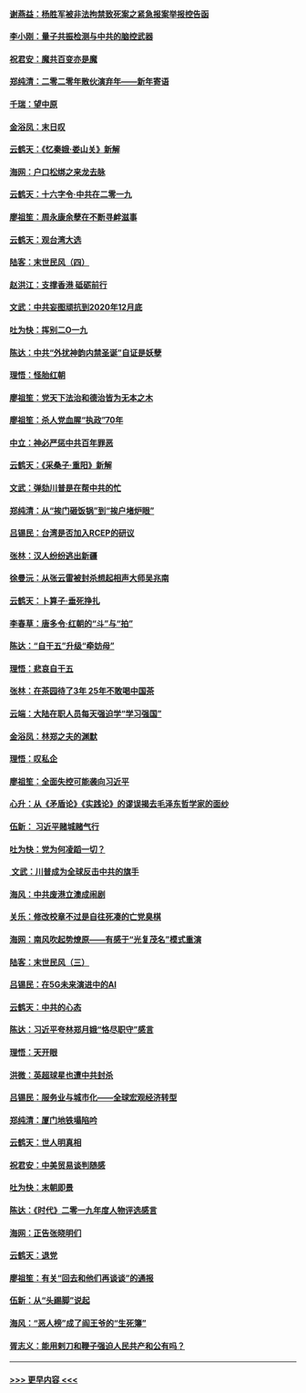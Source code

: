 #### [谢燕益：杨胜军被非法拘禁致死案之紧急报案举报控告函](../pages/nsc993/n11756134.md?t=01020322) 
#### [李小刚：量子共振检测与中共的脑控武器](../pages/nsc993/n11754518.md?t=01020322) 
#### [祝君安：魔共百变亦是魔](../pages/nsc993/n11754469.md?t=01020322) 
#### [郑纯清：二零二零年散伙演弃年——新年寄语](../pages/nsc993/n11754195.md?t=01020322) 
#### [千瑞：望中原](../pages/nsc993/n11754159.md?t=01020322) 
#### [金浴凤：末日叹](../pages/nsc993/n11752359.md?t=01020322) 
#### [云鹤天：《忆秦娥‧娄山关》新解](../pages/nsc993/n11752348.md?t=01020322) 
#### [海网：户口松绑之来龙去脉](../pages/nsc993/n11752328.md?t=01020322) 
#### [云鹤天：十六字令‧中共在二零一九](../pages/nsc993/n11752305.md?t=01020322) 
#### [廖祖笙：周永康余孽在不断寻衅滋事](../pages/nsc993/n11751013.md?t=01020322) 
#### [云鹤天：观台湾大选](../pages/nsc993/n11751007.md?t=01020322) 
#### [陆客：末世民风（四）](../pages/nsc993/n11749203.md?t=01020322) 
#### [赵洪江：支撑香港 砥砺前行](../pages/nsc993/n11748482.md?t=01020322) 
#### [文武：中共妄图顽抗到2020年12月底](../pages/nsc993/n11748446.md?t=01020322) 
#### [吐为快：挥别二O一九](../pages/nsc993/n11748411.md?t=01020322) 
#### [陈达：中共“外扰神韵内禁圣诞”自证是妖孽](../pages/nsc993/n11748226.md?t=01020322) 
#### [理悟：怪胎红朝](../pages/nsc993/n11748206.md?t=01020322) 
#### [廖祖笙：党天下法治和德治皆为无本之木](../pages/nsc993/n11748135.md?t=01020322) 
#### [廖祖笙：杀人党血腥“执政”70年](../pages/nsc993/n11745144.md?t=01020322) 
#### [中立：神必严惩中共百年罪恶](../pages/nsc993/n11744970.md?t=01020322) 
#### [云鹤天：《采桑子‧重阳》新解](../pages/nsc993/n11744948.md?t=01020322) 
#### [文武：弹劾川普是在帮中共的忙](../pages/nsc993/n11744758.md?t=01020322) 
#### [郑纯清：从“挨门砸饭锅”到“挨户堵炉眼”](../pages/nsc993/n11744745.md?t=01020322) 
#### [吕锡民：台湾是否加入RCEP的研议](../pages/nsc993/n11744701.md?t=01020322) 
#### [张林：汉人纷纷逃出新疆](../pages/nsc993/n11743530.md?t=01020322) 
#### [徐曼沅：从张云雷被封杀想起相声大师吴兆南](../pages/nsc993/n11741816.md?t=01020322) 
#### [云鹤天：卜算子‧垂死挣扎](../pages/nsc993/n11739956.md?t=01020322) 
#### [李春草：唐多令‧红朝的“斗”与“拍”](../pages/nsc993/n11739830.md?t=01020322) 
#### [陈达：“自干五”升级“牵妨母”](../pages/nsc993/n11739724.md?t=01020322) 
#### [理悟：悲哀自干五](../pages/nsc993/n11739547.md?t=01020322) 
#### [张林：在茶园待了3年 25年不敢喝中国茶](../pages/nsc993/n11739240.md?t=01020322) 
#### [云端：大陆在职人员每天强迫学“学习强国”](../pages/nsc993/n11738735.md?t=01020322) 
#### [金浴凤：林郑之夫的渊默](../pages/nsc993/n11737735.md?t=01020322) 
#### [理悟：叹私企](../pages/nsc993/n11737715.md?t=01020322) 
#### [廖祖笙：全面失控可能袭向习近平](../pages/nsc993/n11737704.md?t=01020322) 
#### [心升：从《矛盾论》《实践论》的谬误揭去毛泽东哲学家的面纱](../pages/nsc993/n11736962.md?t=01020322) 
#### [伍新： 习近平赌城赌气行](../pages/nsc993/n11736929.md?t=01020322) 
#### [吐为快：党为何凌蹈一切？](../pages/nsc993/n11736915.md?t=01020322) 
#### [ 文武：川普成为全球反击中共的旗手](../pages/nsc993/n11736882.md?t=01020322) 
#### [海风：中共废港立澳成闹剧](../pages/nsc993/n11735857.md?t=01020322) 
#### [关乐：修改校章不过是自往死凑的亡党臭棋](../pages/nsc993/n11735097.md?t=01020322) 
#### [海网：南风吹起势燎原——有感于“光复茂名”模式重演](../pages/nsc993/n11732308.md?t=01020322) 
#### [陆客：末世民风（三）](../pages/nsc993/n11732211.md?t=01020322) 
#### [吕锡民：在5G未来演进中的AI](../pages/nsc993/n11730010.md?t=01020322) 
#### [云鹤天：中共的心态](../pages/nsc993/n11729906.md?t=01020322) 
#### [陈达：习近平夸林郑月娥“恪尽职守”感言](../pages/nsc993/n11729881.md?t=01020322) 
#### [理悟：天开眼](../pages/nsc993/n11729699.md?t=01020322) 
#### [洪微：英超球星也遭中共封杀](../pages/nsc993/n11727243.md?t=01020322) 
#### [吕锡民：服务业与城市化——全球宏观经济转型](../pages/nsc993/n11725845.md?t=01020322) 
#### [郑纯清：厦门地铁塌陷吟](../pages/nsc993/n11725813.md?t=01020322) 
#### [云鹤天：世人明真相](../pages/nsc993/n11725621.md?t=01020322) 
#### [祝君安：中美贸易谈判随感](../pages/nsc993/n11725609.md?t=01020322) 
#### [吐为快：末朝即景](../pages/nsc993/n11723365.md?t=01020322) 
#### [陈达：《时代》二零一九年度人物评选感言](../pages/nsc993/n11723337.md?t=01020322) 
#### [海网：正告张晓明们](../pages/nsc993/n11723228.md?t=01020322) 
#### [云鹤天：退党](../pages/nsc993/n11723056.md?t=01020322) 
#### [廖祖笙：有关“回去和他们再谈谈”的通报](../pages/nsc993/n11722442.md?t=01020322) 
#### [伍新：从“头踢脚”说起](../pages/nsc993/n11722429.md?t=01020322) 
#### [海风：“恶人榜”成了阎王爷的“生死簿”](../pages/nsc993/n11722272.md?t=01020322) 
#### [胥志义：能用剌刀和鞭子强迫人民共产和公有吗？](../pages/nsc993/n11720569.md?t=01020322) 

----
#### [ >>> 更早内容 <<< ](../indexes/nsc993-earlier.md)
